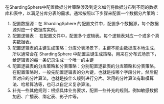 在ShardingSphere中配置数据分片策略涉及到定义如何将数据分布到不同的数据库和表中，以满足分库分表的需求。通常按照以下步骤来配置一个数据分片策略：

1. 配置数据源：在 ShardingSphere 的配置文件中，配置多个数据源，每个数据源对应一个数据库实例。
2. 配置逻辑表： 在配置文件中，配置多个逻辑表。每个逻辑表对应一个或多个真实数据表。
3. 配置逻辑表的主键生成策略：分库分表场景下，主键不能由数据库本地生成，所以通常会在 ShardingSphere 中配置主键生成策略，用来在分布式场景下，给逻辑表的每一条记录生成一个唯一的主键
4. 配置逻辑表的分库策略和分表策略：分别配置逻辑表的分库策略和分表策略。在配置策略时，一般先配置逻辑表的分片键，也就是按哪个字段分片。然后配置对应的分片算法，也就是按什么规则进行分片。常用的分片算法有取模算法、哈希算法等，也可以自定义复杂算法。
5. 补充一些其他规则：根据具体业务要求，配置一些补充的规则。例如敏感数据加密、广播表、绑定表、影子库等。

